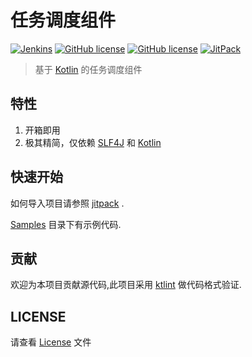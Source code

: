 # 任务调度组件

<a href="https://github.com/OpenEdgn/TaskManager" target="_blank"><img alt="Jenkins" src="https://github.com/OpenEdgn/TaskManager/actions/workflows/build.yml/badge.svg?branch=master&color=green&style=flat-square"/></a>
<a href="https://ktlint.github.io/"><img alt="GitHub license" src="https://img.shields.io/badge/code%20style-%E2%9D%A4-FF4081.svg"></a>
<a href="LICENSE"><img alt="GitHub license" src="https://img.shields.io/github/license/OpenEdgn/TaskManager"></a>
<a href="https://jitpack.io/#OpenEdgn/TaskManager" target="_blank"> <img alt="JitPack" src="https://img.shields.io/jitpack/v/github/OpenEdgn/TaskManager"></a>

> 基于 [Kotlin](https://kotlinlang.org) 的任务调度组件

## 特性

1. 开箱即用
2. 极其精简，仅依赖 [SLF4J](http://www.slf4j.org/) 和 [Kotlin](https://kotlinlang.org/)

## 快速开始

如何导入项目请参照 [jitpack](https://jitpack.io/#OpenEdgn/TaskManager) .

[Samples](/task-fifo/src/test/kotlin/samples) 目录下有示例代码.

## 贡献

欢迎为本项目贡献源代码,此项目采用 [ktlint](https://ktlint.github.io) 做代码格式验证.

## LICENSE

请查看 [License](./LICENSE) 文件
